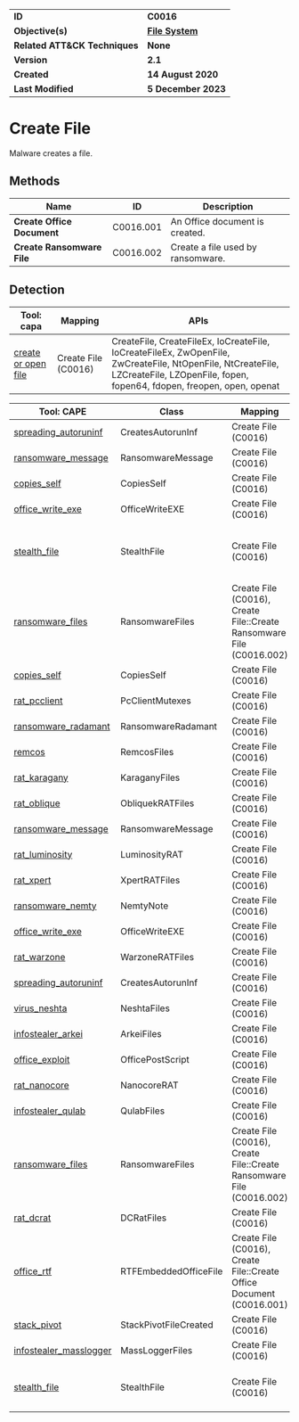 <table>
<tr>
<td><b>ID</b></td>
<td><b>C0016</b></td>
</tr>
<tr>
<td><b>Objective(s)</b></td>
<td><b><a href="../file-system">File System</a></b></td>
</tr>
<tr>
<td><b>Related ATT&CK Techniques</b></td>
<td><b>None</b></td>
</tr>
<tr>
<td><b>Version</b></td>
<td><b>2.1</b></td>
</tr>
<tr>
<td><b>Created</b></td>
<td><b>14 August 2020</b></td>
</tr>
<tr>
<td><b>Last Modified</b></td>
<td><b>5 December 2023</b></td>
</tr>
</table>


# Create File

Malware creates a file. 

## Methods

|Name|ID|Description|
|---|---|---|
|**Create Office Document**|C0016.001|An Office document is created.|
|**Create Ransomware File**|C0016.002|Create a file used by ransomware.|

## Detection

|Tool: capa|Mapping|APIs|
|---|---|---|
|[create or open file](https://github.com/mandiant/capa-rules/blob/master/lib/create-or-open-file.yml)|Create File (C0016)|CreateFile, CreateFileEx, IoCreateFile, IoCreateFileEx, ZwOpenFile, ZwCreateFile, NtOpenFile, NtCreateFile, LZCreateFile, LZOpenFile, fopen, fopen64, fdopen, freopen, open, openat|

|Tool: CAPE|Class|Mapping|APIs|
|---|---|---|---|
|[spreading_autoruninf](https://github.com/CAPESandbox/community/tree/master/modules/signatures/windows/spreading_autoruninf.py)|CreatesAutorunInf|Create File (C0016)|--|
|[ransomware_message](https://github.com/CAPESandbox/community/tree/master/modules/signatures/windows/ransomware_message.py)|RansomwareMessage|Create File (C0016)|NtWriteFile|
|[copies_self](https://github.com/CAPESandbox/community/tree/master/modules/signatures/windows/copies_self.py)|CopiesSelf|Create File (C0016)|--|
|[office_write_exe](https://github.com/CAPESandbox/community/tree/master/modules/signatures/windows/office_write_exe.py)|OfficeWriteEXE|Create File (C0016)|NtWriteFile|
|[stealth_file](https://github.com/CAPESandbox/community/tree/master/modules/signatures/windows/stealth_file.py)|StealthFile|Create File (C0016)|NtSetInformationFile, NtClose, NtCreateFile, NtDuplicateObject, NtOpenFile|
|[ransomware_files](https://github.com/CAPESandbox/community/tree/master/modules/signatures/windows/ransomware_files.py)|RansomwareFiles|Create File (C0016), Create File::Create Ransomware File (C0016.002)|--|
|[copies_self](https://github.com/CAPESandbox/community/blob/master/modules/signatures/windows/copies_self.py)|CopiesSelf|Create File (C0016)|--|
|[rat_pcclient](https://github.com/CAPESandbox/community/blob/master/modules/signatures/windows/rat_pcclient.py)|PcClientMutexes|Create File (C0016)|--|
|[ransomware_radamant](https://github.com/CAPESandbox/community/blob/master/modules/signatures/windows/ransomware_radamant.py)|RansomwareRadamant|Create File (C0016)|--|
|[remcos](https://github.com/CAPESandbox/community/blob/master/modules/signatures/windows/remcos.py)|RemcosFiles|Create File (C0016)|--|
|[rat_karagany](https://github.com/CAPESandbox/community/blob/master/modules/signatures/windows/rat_karagany.py)|KaraganyFiles|Create File (C0016)|--|
|[rat_oblique](https://github.com/CAPESandbox/community/blob/master/modules/signatures/windows/rat_oblique.py)|ObliquekRATFiles|Create File (C0016)|--|
|[ransomware_message](https://github.com/CAPESandbox/community/blob/master/modules/signatures/windows/ransomware_message.py)|RansomwareMessage|Create File (C0016)|NtWriteFile|
|[rat_luminosity](https://github.com/CAPESandbox/community/blob/master/modules/signatures/windows/rat_luminosity.py)|LuminosityRAT|Create File (C0016)|NtCreateFile, CryptHashData|
|[rat_xpert](https://github.com/CAPESandbox/community/blob/master/modules/signatures/windows/rat_xpert.py)|XpertRATFiles|Create File (C0016)|--|
|[ransomware_nemty](https://github.com/CAPESandbox/community/blob/master/modules/signatures/windows/ransomware_nemty.py)|NemtyNote|Create File (C0016)|NtWriteFile|
|[office_write_exe](https://github.com/CAPESandbox/community/blob/master/modules/signatures/windows/office_write_exe.py)|OfficeWriteEXE|Create File (C0016)|NtWriteFile|
|[rat_warzone](https://github.com/CAPESandbox/community/blob/master/modules/signatures/windows/rat_warzone.py)|WarzoneRATFiles|Create File (C0016)|--|
|[spreading_autoruninf](https://github.com/CAPESandbox/community/blob/master/modules/signatures/windows/spreading_autoruninf.py)|CreatesAutorunInf|Create File (C0016)|--|
|[virus_neshta](https://github.com/CAPESandbox/community/blob/master/modules/signatures/windows/virus_neshta.py)|NeshtaFiles|Create File (C0016)|NtCreateFile|
|[infostealer_arkei](https://github.com/CAPESandbox/community/blob/master/modules/signatures/windows/infostealer_arkei.py)|ArkeiFiles|Create File (C0016)|--|
|[office_exploit](https://github.com/CAPESandbox/community/blob/master/modules/signatures/windows/office_exploit.py)|OfficePostScript|Create File (C0016)|NtWriteFile|
|[rat_nanocore](https://github.com/CAPESandbox/community/blob/master/modules/signatures/windows/rat_nanocore.py)|NanocoreRAT|Create File (C0016)|CryptHashData|
|[infostealer_qulab](https://github.com/CAPESandbox/community/blob/master/modules/signatures/windows/infostealer_qulab.py)|QulabFiles|Create File (C0016)|--|
|[ransomware_files](https://github.com/CAPESandbox/community/blob/master/modules/signatures/windows/ransomware_files.py)|RansomwareFiles|Create File (C0016), Create File::Create Ransomware File (C0016.002)|--|
|[rat_dcrat](https://github.com/CAPESandbox/community/blob/master/modules/signatures/windows/rat_dcrat.py)|DCRatFiles|Create File (C0016)|--|
|[office_rtf](https://github.com/CAPESandbox/community/blob/master/modules/signatures/windows/office_rtf.py)|RTFEmbeddedOfficeFile|Create File (C0016), Create File::Create Office Document (C0016.001)|--|
|[stack_pivot](https://github.com/CAPESandbox/community/blob/master/modules/signatures/windows/stack_pivot.py)|StackPivotFileCreated|Create File (C0016)|NtCreateFile|
|[infostealer_masslogger](https://github.com/CAPESandbox/community/blob/master/modules/signatures/windows/infostealer_masslogger.py)|MassLoggerFiles|Create File (C0016)|--|
|[stealth_file](https://github.com/CAPESandbox/community/blob/master/modules/signatures/windows/stealth_file.py)|StealthFile|Create File (C0016)|NtCreateFile, NtDuplicateObject, NtOpenFile, NtClose, NtSetInformationFile|